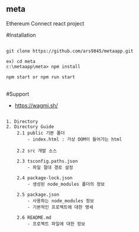 ## meta 
Ethereum Connect react project


#Installation
<pre>
<code>
git clone https://github.com/ars9845/metaapp.git

ex) cd meta
c:\metaapp\meta> npm install

npm start or npm run start
</code>
</pre>

#Support
- <a href="https://wagmi.sh/" target="_blank">https://wagmi.sh/</a>
<pre>
<code>
1. Directory
2. Directory Guide
    2.1 public 기본 폴더
        - index.html : 가상 DOM이 들어가는 html

    2.2 src 개발 소스
    
    2.3 tsconfig.paths.json
        - 파일 절대 경로 설정

    2.4 package-lock.json
        - 생성된 node_modules 폴더의 정보

    2.5 package.json
        - 사용하는 node_modules 정보
        - 기본적인 프로젝트에 대한 명세        

    2.6 README.md
        - 프로젝트 파일에 대한 정보

<!-- 3. Development System Process    
    
    사용 개발 언어 (package.json 참고)
    React 
    typescript
    wagmi        -->
</code>
</pre>


<!-- # Getting Started with Create React App

This project was bootstrapped with [Create React App](https://github.com/facebook/create-react-app).

## Available Scripts

In the project directory, you can run:

### `npm start`

Runs the app in the development mode.\
Open [http://localhost:3000](http://localhost:3000) to view it in the browser.

The page will reload if you make edits.\
You will also see any lint errors in the console.

### `npm test`

Launches the test runner in the interactive watch mode.\
See the section about [running tests](https://facebook.github.io/create-react-app/docs/running-tests) for more information.

### `npm run build`

Builds the app for production to the `build` folder.\
It correctly bundles React in production mode and optimizes the build for the best performance.

The build is minified and the filenames include the hashes.\
Your app is ready to be deployed!

See the section about [deployment](https://facebook.github.io/create-react-app/docs/deployment) for more information.

### `npm run eject`

**Note: this is a one-way operation. Once you `eject`, you can’t go back!**

If you aren’t satisfied with the build tool and configuration choices, you can `eject` at any time. This command will remove the single build dependency from your project.

Instead, it will copy all the configuration files and the transitive dependencies (webpack, Babel, ESLint, etc) right into your project so you have full control over them. All of the commands except `eject` will still work, but they will point to the copied scripts so you can tweak them. At this point you’re on your own.

You don’t have to ever use `eject`. The curated feature set is suitable for small and middle deployments, and you shouldn’t feel obligated to use this feature. However we understand that this tool wouldn’t be useful if you couldn’t customize it when you are ready for it.

## Learn More

You can learn more in the [Create React App documentation](https://facebook.github.io/create-react-app/docs/getting-started).

To learn React, check out the [React documentation](https://reactjs.org/). -->

